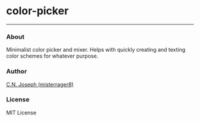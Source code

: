 # color-picker
---

### About

Minimalist color picker and mixer. Helps with quickly creating and texting color schemes for whatever purpose.

### Author

[C.N. Joseph (misterrager8)](https://github.com/misterrager8/)

### License

MIT License
